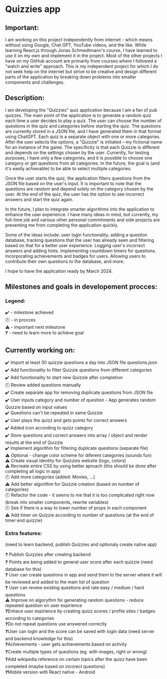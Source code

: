 # Quizzies app

## Important: <br>

I am working on this project independently from internet - which means without using Google, Chat GPT, YouTube videos, and the like. While learning React.js through Jonas Schmedtmann's course, I have learned to use it on my own and implement it in the project. Most of the other projects I have on my GitHub account are primarily from courses where I followed a "watch and write" approach. This is my independent project for which I do not seek help on the internet but strive to be creative and design different parts of the application by breaking down problems into smaller components and challenges. </b>

## Description: <br>

I am developing the "Quizzies" quiz application because I am a fan of pub quizzes. The main point of the application is to generate a random quiz each time a user decides to play a quiz. The user can choose the number of questions in the quiz and categories before starting the quiz. The questions are currently stored in a JSON file, and I have generated them in that format using ChatGPT. Each quiz is a separate object with one or more categories. After the user selects the options, a "Quizzie" is initiated – my fictional name for an instance of the game. The specificity is that each Quizzie is different and depends on the settings chosen by the user. Currently, for testing purposes, I have only a few categories, and it is possible to choose one category or get questions from all categories. In the future, the goal is (and it's easily achievable) to be able to select multiple categories. <br>

Once the user starts the quiz, the application filters questions from the JSON file based on the user's input. It is important to note that the questions are random and depend solely on the category chosen by the user. At the end of the quiz, the user has the option to see incorrect answers and start the quiz again. <br>

In the future, I plan to integrate smarter algorithms into the application to enhance the user experience. I have many ideas in mind, but currently, my full-time job and various other personal commitments and side projects are preventing me from completing the application quickly. <br>

Some of the ideas include: user login functionality, adding a question database, tracking questions that the user has already seen and filtering based on that for a better user experience. Logging user's incorrect answers and adding hints. Implementing countdown timers for questions. Incorporating achievements and badges for users. Allowing users to contribute their own questions to the database, and more. <br>

I hope to have the application ready by March 2024. <br>



## Milestones and goals in developement procces: <br>

### Legend: <br>

✔️ - milestone achieved <br>
🕗 - in procces <br>
⚠️ - important next milestone <br>
❓ - need to learn more to achieve goal <br>

## Currently working on:

✔️ Import at least 30 quizzie questions a day into JSON file questions.json <br>
✔️ Add functionality to filter Quizzie questions from different categories <br>
✔️ Add functionality to start new Quizzie after completion <br>
🕗 Review added questions manually <br>
✔️ Create separate app for removing duplicate questions from JSON file <br>
✔️ User inputs category and number of question - App generates random Quizzie based on input values <br>
✔️ Questions can't be repeated in same Quizzie <br>
✔️ User plays the quizz and gets points for correct answers <br>
✔️ Added icon according to quizz category <br>
✔️ Store questions and correct answers into array / object and render results at the end of Quizzie <br>
✔️ Implement algorithm for filtering duplicate questions (separate file) <br>
⚠️ Optional - change color scheme for diferent categories (sounds fun) <br>
⚠️ Create visual identity for Quizzies website (logo, colors) <br>
⚠️ Recreate entire CSS by using better aproach (this should be done after completing all logic in app) <br>
🕗 Add more categories (added: Movies, ...) <br>
⚠️ Add better algorithm for Quizzie creation (based on number of categories) <br>
🕗 Refactor the code - it seems to me that it is too complicated right now (break into smaller components, rewrite variables) <br>
🕗 See if there is a way to lower number of props in each component <br>
⚠️ Add timer on Quizzie according to number of questions (at the end of timer end quizzie) <br>

### Extra features: <br>

(need to learn backend, publish Quizzies and optionaly create native app) <br>

❓ Publish Quizzies after creating backend <br>
❓ Points are being added to general user score after each quizzie (need database for this) <br>
❓ User can create questions in app and send them to the server where it will be reviewed and added to the main list of question <br>
❓ User can review existing questions and rate easy / medium / hard questions <br>
⚠️ Improve on algorythm for generating random questions - reduce repeated question on user expirience <br>
❓Enhace user expirience by creating quizz scores / profile sites / badges according to categories <br>
❓Do not repeat questions use answered correctly <br>
❓User can login and the score can be saved with login data (need server and backend knowledge for this) <br>
❓Achievements - user gets achievements based on activity <br>
❓Create multiple types of questions (eg. with images, right or wrong) <br>
❓Add wikipedia reference on certain topics after the quizz have been completed (maybe based on incorect questions) <br>
❓Mobile version with React native - Android <br>
